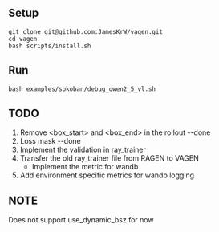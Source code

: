 ## Setup

```
git clone git@github.com:JamesKrW/vagen.git
cd vagen
bash scripts/install.sh
```

## Run
```
bash examples/sokoban/debug_qwen2_5_vl.sh
```

## TODO
1. Remove <box_start> and <box_end> in the rollout --done
2. Loss mask --done 
3. Implement the validation in ray_trainer
4. Transfer the old ray_trainer file from RAGEN to VAGEN
    - Implement the metric for wandb
5. Add environment specific metrics for wandb logging

## NOTE
Does not support use_dynamic_bsz for now